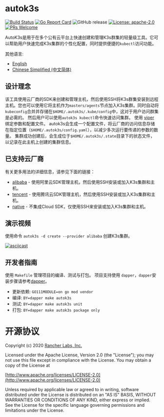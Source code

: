 # autok3s
[![Build Status](http://drone-pandaria.cnrancher.com/api/badges/cnrancher/autok3s/status.svg)](http://drone-pandaria.cnrancher.com/cnrancher/autok3s)
[![Go Report Card](https://goreportcard.com/badge/github.com/cnrancher/autok3s)](https://goreportcard.com/report/github.com/cnrancher/autok3s) 
![GitHub release](https://img.shields.io/github/v/release/cnrancher/autok3s.svg?color=default)
[![License: apache-2.0](https://img.shields.io/badge/License-apache2-default.svg)](https://opensource.org/licenses/Apache-2.0)
[![PRs Welcome](https://img.shields.io/badge/PRs-welcome-brightgreen.svg)](http://github.com/cnrancher/autok3s/pulls)

AutoK3s是用于在多个公有云平台上快速创建和管理K3s群集的轻量级工具。它可以帮助用户快速完成K3s集群的个性化配置，同时提供便捷的`kubectl`访问功能。

其他语言:
- [English](README.md)
- [Chinese Simplified (中文简体)](README_zhCN.md)

## 设计理念
该工具使用云厂商的SDK来创建和管理主机，然后使用SSH将K3s群集安装到远程主机。您也可以使用它将主机作为`masters/agents`节点加入K3s集群。同时自动将`kubeconfig`合并并存储在`$HOME/.autok3s/.kube/config`中，这对于用户访问群集是必需的。
然后用户可以使用`autok3s kubectl`命令快速访问集群。
使用 [viper](https://github.com/spf13/viper) 绑定参数和配置文件。 autok3s会生成一个配置文件，将云厂商的访问信息存储在指定位置（`$HOME/.autok3s/config.yaml`），以减少多次运行要传递的参数的数量。
集群成功创建后，会生成位于`$HOME/.autok3s/.state`目录下的状态文件，以记录在此主机上创建的集群信息。

## 已支持云厂商
有关更多用法的详细信息，请参见下面的链接：

- [alibaba](docs/alibaba/README_zhCN.md) - 使用阿里云SDK管理主机，然后使用SSH安装或加入K3s集群和主机。
- [tencent](docs/tencent/README_zhCN.md) - 使用腾讯云SDK管理主机，然后使用SSH安装或加入K3s集群和主机。
- [native](docs/native/README_zhCN.md) - 不集成Cloud SDK，仅使用SSH来安装或加入K3s集群和主机。

## 演示视频
使用命令 `autok3s -d create --provider alibaba` 创建K3s集群。

[![asciicast](https://asciinema.org/a/whwyjSfGv7lZdjaenTDCRejDW.svg)](https://asciinema.org/a/whwyjSfGv7lZdjaenTDCRejDW)

## 开发者指南
使用 `Makefile` 管理项目的编译、测试与打包。
项目支持使用 `dapper`，`dapper`安装步骤请参考[dapper](https://github.com/rancher/dapper)。

- 更新依赖: `GO111MODULE=on go mod vendor`
- 编译: `BY=dapper make autok3s`
- 测试: `BY=dapper make autok3s unit`
- 打包: `BY=dapper make autok3s package only`

# 开源协议

Copyright (c) 2020 [Rancher Labs, Inc.](http://rancher.com)

Licensed under the Apache License, Version 2.0 (the "License");
you may not use this file except in compliance with the License.
You may obtain a copy of the License at

[http://www.apache.org/licenses/LICENSE-2.0](http://www.apache.org/licenses/LICENSE-2.0)

Unless required by applicable law or agreed to in writing, software
distributed under the License is distributed on an "AS IS" BASIS,
WITHOUT WARRANTIES OR CONDITIONS OF ANY KIND, either express or implied.
See the License for the specific language governing permissions and
limitations under the License.

